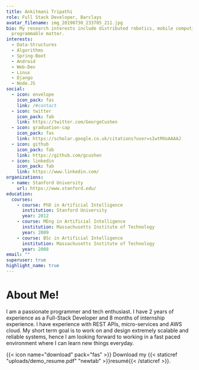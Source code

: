 ```yaml
---
title: Ankitmani Tripathi
role: Full Stack Developer, Barclays
avatar_filename: img_20190730_233705_211.jpg
bio: My research interests include distributed robotics, mobile computing and
  programmable matter.
interests:
  - Data-Structures
  - Algorithms
  - Spring-Boot
  - Android
  - Web-Dev
  - Linux
  - Django
  - Node.JS
social:
  - icon: envelope
    icon_pack: fas
    link: /#contact
  - icon: twitter
    icon_pack: fab
    link: https://twitter.com/GeorgeCushen
  - icon: graduation-cap
    icon_pack: fas
    link: https://scholar.google.co.uk/citations?user=sIwtMXoAAAAJ
  - icon: github
    icon_pack: fab
    link: https://github.com/gcushen
  - icon: linkedin
    icon_pack: fab
    link: https://www.linkedin.com/
organizations:
  - name: Stanford University
    url: https://www.stanford.edu/
education:
  courses:
    - course: PhD in Artificial Intelligence
      institution: Stanford University
      year: 2012
    - course: MEng in Artificial Intelligence
      institution: Massachusetts Institute of Technology
      year: 2009
    - course: BSc in Artificial Intelligence
      institution: Massachusetts Institute of Technology
      year: 2008
email: ""
superuser: true
highlight_name: true
---
```


# About Me!
I am a passionate programmer and tech enthusiast. I have 2 years of experience as a Full-Stack Developer and 8 months of internship experience. I have experience with REST APIs, micro-services and AWS cloud. My short term goal is to work on and design extremely scalable and reliable systems, hence I am looking forward to working in a fast paced environment where I can learn new things everyday.

{{< icon name="download" pack="fas" >}} Download my {{< staticref "uploads/demo_resume.pdf" "newtab" >}}resumé{{< /staticref >}}.
